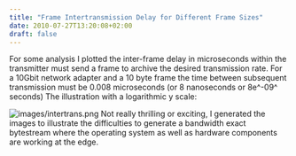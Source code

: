 ```yaml
---
title: "Frame Intertransmission Delay for Different Frame Sizes"
date: 2010-07-27T13:20:08+02:00
draft: false
---
```


For some analysis I plotted the inter-frame delay in microseconds within
the transmitter must send a frame to archive the desired transmission rate. For
a 10Gbit network adapter and a 10 byte frame the time between subsequent
transmission must be 0.008 microseconds (or 8 nanoseconds or 8e^-09^ seconds)
The illustration with a logarithmic y scale:


![images/intertrans.png](images/intertrans.png)
Not really thrilling or exciting, I generated the images to illustrate the
difficulties to generate a bandwidth exact bytestream where the operating
system as well as hardware components are working at the edge.


